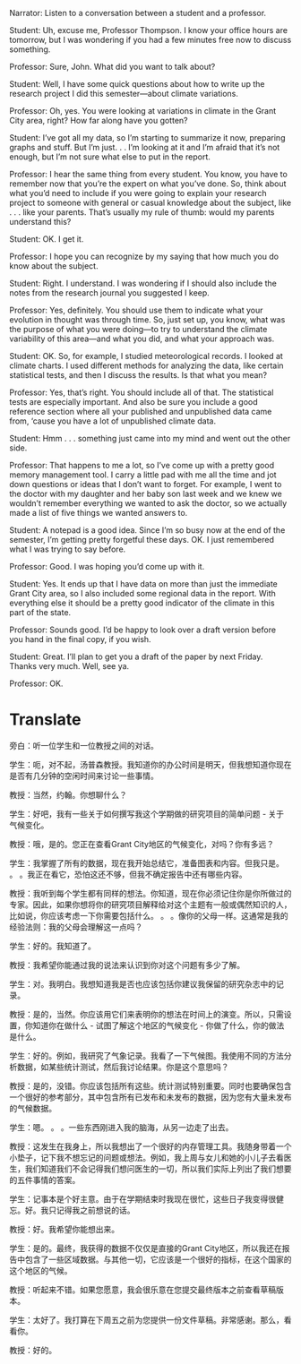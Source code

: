 Narrator: Listen to a conversation between a student and a professor.

Student: Uh, excuse me, Professor Thompson. I know your office hours are tomorrow, but I was wondering if you had a few minutes free now to discuss something.

Professor: Sure, John. What did you want to talk about?

Student: Well, I have some quick questions about how to write up the research project I did this semester—about climate variations.

Professor: Oh, yes. You were looking at variations in climate in the Grant City area, right? How far along have you gotten?

Student: I’ve got all my data, so I’m starting to summarize it now, preparing graphs and stuff. But I’m just. . . I’m looking at it and I’m afraid that it’s not enough, but I’m not sure what else to put in the report.

Professor: I hear the same thing from every student. You know, you have to remember now that you’re the expert on what you’ve done. So, think about what you’d need to include if you were going to explain your research project to someone with general or casual knowledge about the subject, like . . . like your parents. That’s usually my rule of thumb: would my parents understand this?

Student: OK. I get it.

Professor: I hope you can recognize by my saying that how much you do know about the subject.

Student: Right. I understand. I was wondering if I should also include the notes from the research journal you suggested I keep.

Professor: Yes, definitely. You should use them to indicate what your evolution in thought was through time. So, just set up, you know, what was the purpose of what you were doing—to try to understand the climate variability of this area—and what you did, and what your approach was.

Student: OK. So, for example, I studied meteorological records. I looked at climate charts. I used different methods for analyzing the data, like certain statistical tests, and then I discuss the results. Is that what you mean?

Professor: Yes, that’s right. You should include all of that. The statistical tests are especially important. And also be sure you include a good reference section where all your published and unpublished data came from, ‘cause you have a lot of unpublished climate data.

Student: Hmm . . . something just came into my mind and went out the other side.

Professor: That happens to me a lot, so I’ve come up with a pretty good memory management tool. I carry a little pad with me all the time and jot down questions or ideas that I don’t want to forget. For example, I went to the doctor with my daughter and her baby son last week and we knew we wouldn’t remember everything we wanted to ask the doctor, so we actually made a list of five things we wanted answers to.

Student: A notepad is a good idea. Since I’m so busy now at the end of the semester, I’m getting pretty forgetful these days. OK. I just remembered what I was trying to say before.

Professor: Good. I was hoping you’d come up with it.

Student: Yes. It ends up that I have data on more than just the immediate Grant City area, so I also included some regional data in the report. With everything else it should be a pretty good indicator of the climate in this part of the state.

Professor: Sounds good. I’d be happy to look over a draft version before you hand in the final copy, if you wish.

Student: Great. I’ll plan to get you a draft of the paper by next Friday. Thanks very much. Well, see ya.

Professor: OK.

# Translate
旁白：听一位学生和一位教授之间的对话。

学生：呃，对不起，汤普森教授。我知道你的办公时间是明天，但我想知道你现在是否有几分钟的空闲时间来讨论一些事情。

教授：当然，约翰。你想聊什么？

学生：好吧，我有一些关于如何撰写我这个学期做的研究项目的简单问题 - 关于气候变化。

教授：哦，是的。您正在查看Grant City地区的气候变化，对吗？你有多远？

学生：我掌握了所有的数据，现在我开始总结它，准备图表和内容。但我只是。 。 。我正在看它，恐怕这还不够，但我不确定报告中还有哪些内容。

教授：我听到每个学生都有同样的想法。你知道，现在你必须记住你是你所做过的专家。因此，如果你想将你的研究项目解释给对这个主题有一般或偶然知识的人，比如说，你应该考虑一下你需要包括什么。 。 。像你的父母一样。这通常是我的经验法则：我的父母会理解这一点吗？

学生：好的。我知道了。

教授：我希望你能通过我的说法来认识到你对这个问题有多少了解。

学生：对。我明白。我想知道我是否也应该包括你建议我保留的研究杂志中的记录。

教授：是的，当然。你应该用它们来表明你的想法在时间上的演变。所以，只需设置，你知道你在做什么 - 试图了解这个地区的气候变化 - 你做了什么，你的做法是什么。

学生：好的。例如，我研究了气象记录。我看了一下气候图。我使用不同的方法分析数据，如某些统计测试，然后我讨论结果。你是这个意思吗？

教授：是的，没错。你应该包括所有这些。统计测试特别重要。同时也要确保包含一个很好的参考部分，其中包含所有已发布和未发布的数据，因为您有大量未发布的气候数据。

学生：嗯。 。 。一些东西刚进入我的脑海，从另一边走了出去。

教授：这发生在我身上，所以我想出了一个很好的内存管理工具。我随身带着一个小垫子，记下我不想忘记的问题或想法。例如，我上周与女儿和她的小儿子去看医生，我们知道我们不会记得我们想问医生的一切，所以我们实际上列出了我们想要的五件事情的答案。

学生：记事本是个好主意。由于在学期结束时我现在很忙，这些日子我变得很健忘。好。我只记得我之前想说的话。

教授：好。我希望你能想出来。

学生：是的。最终，我获得的数据不仅仅是直接的Grant City地区，所以我还在报告中包含了一些区域数据。与其他一切，它应该是一个很好的指标，在​​这个国家的这个地区的气候。

教授：听起来不错。如果您愿意，我会很乐意在您提交最终版本之前查看草稿版本。

学生：太好了。我打算在下周五之前为您提供一份文件草稿。非常感谢。那么，看看你。

教授：好的。